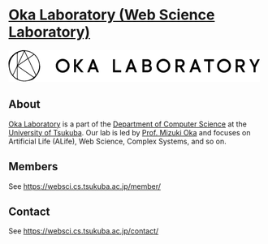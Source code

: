 # [Oka Laboratory (Web Science Laboratory)](https://websci.cs.tsukuba.ac.jp)

![Oka Laboratory](https://github.com/tsukuba-websci/.github/blob/main/images/okalab_logo.png)

## About

[Oka Laboratory](https://websci.cs.tsukuba.ac.jp) is a part of the [Department of Computer Science](https://www.coins.tsukuba.ac.jp/) at the [University of Tsukuba](https://www.tsukuba.ac.jp/).
Our lab is led by [Prof. Mizuki Oka](https://websci.cs.tsukuba.ac.jp/member/mizuki-oka/) and focuses on Artificial Life (ALife), Web Science, Complex Systems, and so on.

## Members

See https://websci.cs.tsukuba.ac.jp/member/

## Contact

See https://websci.cs.tsukuba.ac.jp/contact/
